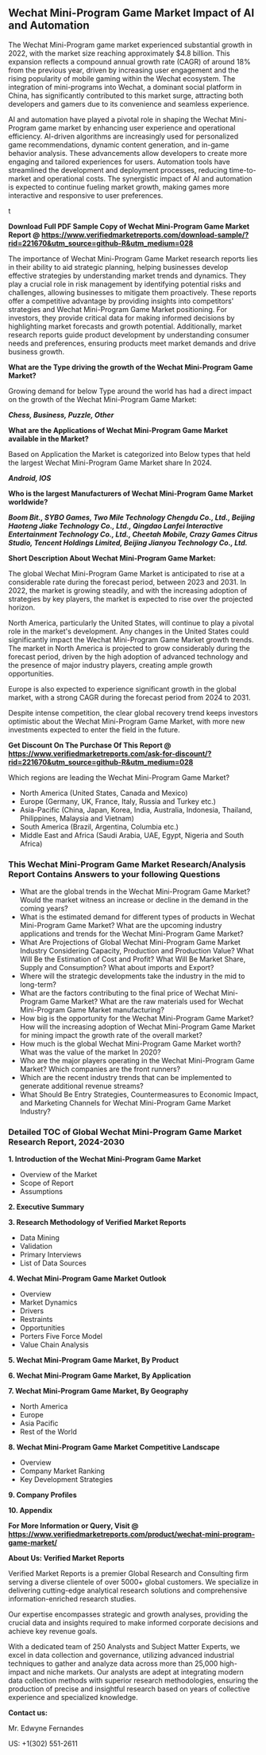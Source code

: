 <h2>Wechat Mini-Program Game Market Impact of AI and Automation</h2><p>The Wechat Mini-Program game market experienced substantial growth in 2022, with the market size reaching approximately $4.8 billion. This expansion reflects a compound annual growth rate (CAGR) of around 18% from the previous year, driven by increasing user engagement and the rising popularity of mobile gaming within the Wechat ecosystem. The integration of mini-programs into Wechat, a dominant social platform in China, has significantly contributed to this market surge, attracting both developers and gamers due to its convenience and seamless experience.</p><p>AI and automation have played a pivotal role in shaping the Wechat Mini-Program game market by enhancing user experience and operational efficiency. AI-driven algorithms are increasingly used for personalized game recommendations, dynamic content generation, and in-game behavior analysis. These advancements allow developers to create more engaging and tailored experiences for users. Automation tools have streamlined the development and deployment processes, reducing time-to-market and operational costs. The synergistic impact of AI and automation is expected to continue fueling market growth, making games more interactive and responsive to user preferences.</p>t</p><p id="" class=""><strong>Download Full PDF Sample Copy of Wechat Mini-Program Game Market Report @ <a href="https://www.verifiedmarketreports.com/download-sample/?rid=221670&utm_source=github-R&utm_medium=028" target="_blank">https://www.verifiedmarketreports.com/download-sample/?rid=221670&utm_source=github-R&utm_medium=028</a></strong></p><p>The importance of&nbsp;Wechat Mini-Program Game Market research reports lies in their ability to aid strategic planning, helping businesses develop effective strategies by understanding market trends and dynamics. They play a crucial role in risk management by identifying potential risks and challenges, allowing businesses to mitigate them proactively. These reports offer a competitive advantage by providing insights into competitors' strategies and Wechat Mini-Program Game Market positioning. For investors, they provide critical data for making informed decisions by highlighting market forecasts and growth potential. Additionally, market research reports guide product development by understanding consumer needs and preferences, ensuring products meet market demands and drive business growth.</p><p><strong>What are the&nbsp;Type driving the growth of the Wechat Mini-Program Game Market?</strong></p><p id="" class="">Growing demand for below Type around the world has had a direct impact on the growth of the Wechat Mini-Program Game Market:</p><em><strong>Chess, Business, Puzzle, Other</strong></em></p><strong>What are the&nbsp;Applications&nbsp;of Wechat Mini-Program Game Market available in the Market?</strong></p><p id="" class="">Based on Application the Market is categorized into Below types that held the largest Wechat Mini-Program Game Market share In 2024.</p><em><strong>Android, IOS</strong></em></p><strong>Who is the largest Manufacturers of Wechat Mini-Program Game Market worldwide?</strong></p><p><em><strong>Boom Bit., SYBO Games, Two Mile Technology Chengdu Co., Ltd., Beijing Haoteng Jiake Technology Co., Ltd., Qingdao Lanfei Interactive Entertainment Technology Co., Ltd., Cheetah Mobile, Crazy Games Citrus Studio, Tencent Holdings Limited, Beijing Jianyou Technology Co., Ltd.</strong></em></p><p id="" class=""><strong>Short Description About Wechat Mini-Program Game Market:</strong></p><p>The global Wechat Mini-Program Game Market is anticipated to rise at a considerable rate during the forecast period, between 2023 and 2031. In 2022, the market is growing steadily, and with the increasing adoption of strategies by key players, the market is expected to rise over the projected horizon.</p><p>North America, particularly the United States, will continue to play a pivotal role in the market's development. Any changes in the United States could significantly impact the Wechat Mini-Program Game Market growth trends. The market in North America is projected to grow considerably during the forecast period, driven by the high adoption of advanced technology and the presence of major industry players, creating ample growth opportunities.</p><p>Europe is also expected to experience significant growth in the global market, with a strong CAGR during the forecast period from 2024 to 2031.</p><p>Despite intense competition, the clear global recovery trend keeps investors optimistic about the Wechat Mini-Program Game Market, with more new investments expected to enter the field in the future.</p><p id="" class=""><strong>Get Discount On The Purchase Of This Report @ <a href="https://www.verifiedmarketreports.com/ask-for-discount/?rid=221670&utm_source=github-R&utm_medium=028" target="_blank">https://www.verifiedmarketreports.com/ask-for-discount/?rid=221670&utm_source=github-R&utm_medium=028</a></strong></p>Which regions are leading the Wechat Mini-Program Game Market?</p><ul><li>North America (United States, Canada and Mexico)</li><li>Europe (Germany, UK, France, Italy, Russia and Turkey etc.)</li><li>Asia-Pacific (China, Japan, Korea, India, Australia, Indonesia, Thailand, Philippines, Malaysia and Vietnam)</li><li>South America (Brazil, Argentina, Columbia etc.)</li><li>Middle East and Africa (Saudi Arabia, UAE, Egypt, Nigeria and South Africa)</li></ul><h3 id="" class="">This Wechat Mini-Program Game Market Research/Analysis Report Contains Answers to your following Questions</h3><ul><li>What are the global trends in the Wechat Mini-Program Game Market? Would the market witness an increase or decline in the demand in the coming years?</li><li>What is the estimated demand for different types of products in Wechat Mini-Program Game Market? What are the upcoming industry applications and trends for the Wechat Mini-Program Game Market?</li><li>What Are Projections of Global Wechat Mini-Program Game Market Industry Considering Capacity, Production and Production Value? What Will Be the Estimation of Cost and Profit? What Will Be Market Share, Supply and Consumption? What about imports and Export?</li><li>Where will the strategic developments take the industry in the mid to long-term?</li><li>What are the factors contributing to the final price of Wechat Mini-Program Game Market? What are the raw materials used for Wechat Mini-Program Game Market manufacturing?</li><li>How big is the opportunity for the Wechat Mini-Program Game Market? How will the increasing adoption of Wechat Mini-Program Game Market for mining impact the growth rate of the overall market?</li><li>How much is the global Wechat Mini-Program Game Market worth? What was the value of the market In 2020?</li><li>Who are the major players operating in the Wechat Mini-Program Game Market? Which companies are the front runners?</li><li>Which are the recent industry trends that can be implemented to generate additional revenue streams?</li><li>What Should Be Entry Strategies, Countermeasures to Economic Impact, and Marketing Channels for Wechat Mini-Program Game Market Industry?</li></ul><h3 id="" class="">Detailed TOC of Global Wechat Mini-Program Game Market Research Report, 2024-2030</h3><p id="" class=""><strong>1. Introduction of the Wechat Mini-Program Game Market</strong></p><ul><li>Overview of the Market</li><li>Scope of Report</li><li>Assumptions</li></ul><p id="" class=""><strong>2. Executive Summary</strong></p><p id="" class=""><strong>3. Research Methodology of Verified Market Reports</strong></p><ul><li>Data Mining</li><li>Validation</li><li>Primary Interviews</li><li>List of Data Sources</li></ul><p id="" class=""><strong>4. Wechat Mini-Program Game Market Outlook</strong></p><ul><li>Overview</li><li>Market Dynamics</li><li>Drivers</li><li>Restraints</li><li>Opportunities</li><li>Porters Five Force Model</li><li>Value Chain Analysis</li></ul><p id="" class=""><strong>5. Wechat Mini-Program Game Market, By Product</strong></p><p id="" class=""><strong>6. Wechat Mini-Program Game Market, By Application</strong></p><p id="" class=""><strong>7. Wechat Mini-Program Game Market, By Geography</strong></p><ul><li>North America</li><li>Europe</li><li>Asia Pacific</li><li>Rest of the World</li></ul><p id="" class=""><strong>8. Wechat Mini-Program Game Market Competitive Landscape</strong></p><ul><li>Overview</li><li>Company Market Ranking</li><li>Key Development Strategies</li></ul><p id="" class=""><strong>9. Company Profiles</strong></p><p id="" class=""><strong>10. Appendix</strong></p><p id="" class=""><strong>For More Information or Query, Visit @ <a href="https://www.verifiedmarketreports.com/product/wechat-mini-program-game-market/" target="_blank">https://www.verifiedmarketreports.com/product/wechat-mini-program-game-market/</a></strong></p><p id="" class=""><strong>About Us: Verified Market Reports</strong></p><p id="" class="">Verified Market Reports is a premier Global Research and Consulting firm serving a diverse clientele of over 5000+ global customers. We specialize in delivering cutting-edge analytical research solutions and comprehensive information-enriched research studies.</p><p id="" class="">Our expertise encompasses strategic and growth analyses, providing the crucial data and insights required to make informed corporate decisions and achieve key revenue goals.</p><p id="" class="">With a dedicated team of 250 Analysts and Subject Matter Experts, we excel in data collection and governance, utilizing advanced industrial techniques to gather and analyze data across more than 25,000 high-impact and niche markets. Our analysts are adept at integrating modern data collection methods with superior research methodologies, ensuring the production of precise and insightful research based on years of collective experience and specialized knowledge.</p><p id="" class=""><strong>Contact us:</strong></p><p id="" class="">Mr. Edwyne Fernandes</p><p id="" class="">US: +1(302) 551-2611</p>
